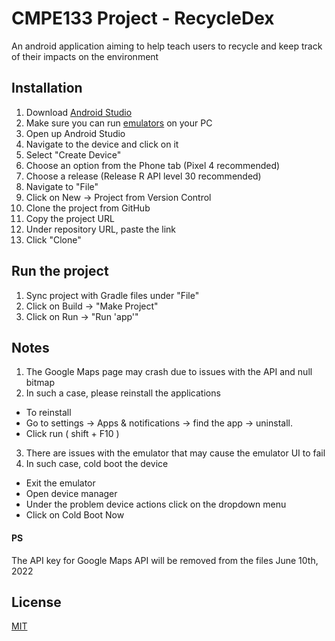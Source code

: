 # CMPE133 Project - RecycleDex

 An android application aiming to help teach users to recycle and keep track of their impacts on the environment

## Installation

1. Download [Android Studio]( https://developer.android.com/studio)
2. Make sure you can run [emulators](https://developer.android.com/studio/run/emulator) on your PC
3. Open up Android Studio 
4. Navigate to the device and click on it
5. Select "Create Device"
7. Choose an option from the Phone tab (Pixel 4 recommended)
8. Choose a release (Release R API level 30 recommended)
9. Navigate to "File"
10. Click on New -> Project from Version Control
11. Clone the project from GitHub
12. Copy the project URL
13. Under repository URL, paste the link
14. Click "Clone"

## Run the project
1. Sync project with Gradle files under "File"
2. Click on Build -> "Make Project"
3. Click on Run -> "Run 'app'"  


## Notes
1. The Google Maps page may crash due to issues with the API and null bitmap
2. In such a case, please reinstall the applications
 - To reinstall 
 - Go to settings -> Apps & notifications -> find the app -> uninstall.
 - Click run ( shift + F10 )
3. There are issues with the emulator that may cause the emulator UI to fail
4. In such case, cold boot the device
 - Exit the emulator
 - Open device manager
 - Under the problem device actions click on the dropdown menu
 - Click on Cold Boot Now

#### PS
The API key for Google Maps API will be removed from the files June 10th, 2022

## License
[MIT](https://choosealicense.com/licenses/mit/)
